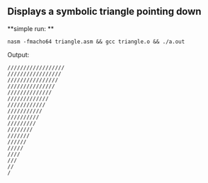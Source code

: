## Displays a symbolic triangle pointing down  ##

**simple run: **

```
nasm -fmacho64 triangle.asm && gcc triangle.o && ./a.out 
```

Output:
```
//////////////////
/////////////////
////////////////
///////////////
//////////////
/////////////
////////////
///////////
//////////
/////////
////////
///////
//////
/////
////
///
//
/
```